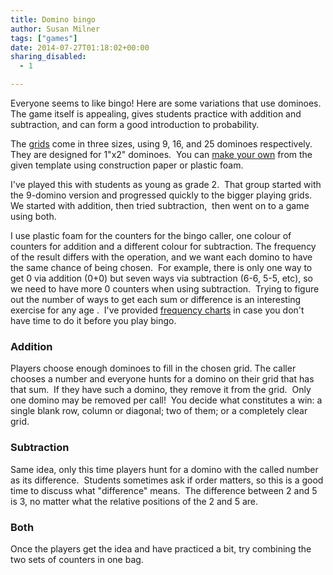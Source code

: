 ```yaml
---
title: Domino bingo
author: Susan Milner
tags: ["games"]
date: 2014-07-27T01:18:02+00:00
sharing_disabled:
  - 1

---
```

Everyone seems to like bingo! Here are some variations that use dominoes.  The
game itself is appealing, gives students practice with addition and subtraction,
and can form a good introduction to probability.

The [grids](/wp-content/uploads/2014/07/domino-bingo.pdf) come in three sizes,
using 9, 16, and 25 dominoes respectively.  They are designed for 1"x2"
dominoes.  You can [make your
own](/wp-content/uploads/2014/07/full-set-dominoes.pdf) from the given template
using construction paper or plastic foam.

I've played this with students as young as grade 2.  That group started with the
9-domino version and progressed quickly to the bigger playing grids.  We started
with addition, then tried subtraction,  then went on to a game using both.

I use plastic foam for the counters for the bingo caller, one colour of counters
for addition and a different colour for subtraction. The frequency of the result
differs with the operation, and we want each domino to have the same chance
of being chosen.  For example, there is only one way to get 0 via addition
(0+0) but seven ways via subtraction (6-6, 5-5, etc), so we need to have
more 0 counters when using subtraction.  Trying to figure out the number of
ways to get each sum or difference is an interesting exercise for any age . 
I've provided [frequency
charts](/wp-content/uploads/2014/07/dom-sums-diffs.pdf) in case you don't
have time to do it before you play bingo.

### Addition
Players choose enough dominoes to fill in the chosen grid. The caller chooses a
number and everyone hunts for a domino on their grid that has that sum.  If they
have such a domino, they remove it from the grid.  Only one domino may be
removed per call!  You decide what constitutes a win: a single blank row, column
or diagonal; two of them; or a completely clear grid.

### Subtraction
Same idea, only this time players hunt for a domino with the called number as
its difference.  Students sometimes ask if order matters, so this is a good time
to discuss what "difference" means.  The difference between 2 and 5 is 3, no
matter what the relative positions of the 2 and 5 are.

### Both
Once the players get the idea and have practiced a bit, try combining the two
sets of counters in one bag.
